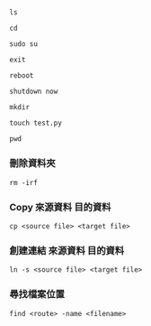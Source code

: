 ## 

```
ls
```





```
cd
```



```
sudo su
```



```
exit
```



```
reboot
```



```
shutdown now
```



```
mkdir
```



```
touch test.py
```



```
pwd
```

### 刪除資料夾

```
rm -irf
```

### Copy 來源資料 目的資料

```
cp <source file> <target file>
```



### 創建連結 來源資料 目的資料

```
ln -s <source file> <target file>
```



### 尋找檔案位置

```
find <route> -name <filename>
```



